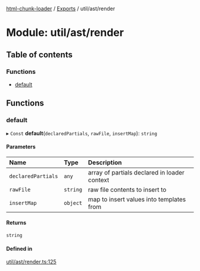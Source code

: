[html-chunk-loader](../README.md) / [Exports](../modules.md) / util/ast/render

# Module: util/ast/render

## Table of contents

### Functions

- [default](util_ast_render.md#default)

## Functions

### default

▸ `Const` **default**(`declaredPartials`, `rawFile`, `insertMap`): `string`

#### Parameters

| Name | Type | Description |
| :------ | :------ | :------ |
| `declaredPartials` | `any` | array of partials declared in loader context |
| `rawFile` | `string` | raw file contents to insert to |
| `insertMap` | `object` | map to insert values into templates from |

#### Returns

`string`

#### Defined in

[util/ast/render.ts:125](https://github.com/abschill/html-chunk-loader/blob/ef949bc/lib/util/ast/render.ts#L125)
